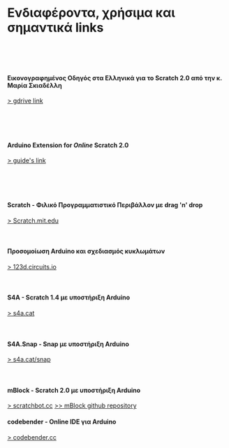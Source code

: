 # Ενδιαφέροντα, χρήσιμα και σημαντικά links

<br><br><br>
#### Εικονογραφημένος Οδηγός στα Ελληνικά για το Scratch 2.0 από την κ. Μαρία Σκιαδέλλη
[> gdrive link](https://drive.google.com/folderview?id=0B9FdWe5F-kMnWWR5RmhPRF9zbnM&usp=sharing)

<br><br><br>
#### Arduino Extension for *Online* Scratch 2.0
[> guide's link](http://khanning.github.io/scratch-arduino-extension/)

<br><br><br>
#### Scratch - Φιλικό Προγραμματιστικό Περιβάλλον με drag 'n' drop
[> Scratch.mit.edu](https://scratch.mit.edu/)
<br><br><br>
#### Προσομοίωση Arduino και σχεδιασμός κυκλωμάτων
[> 123d.circuits.io](http://123d.circuits.io/)
<br><br><br>
#### S4A - Scratch 1.4 με υποστήριξη Arduino
[> s4a.cat](http://s4a.cat/)
<br><br><br>
#### S4A.Snap - Snap με υποστήριξη Arduino
[> s4a.cat/snap](http://s4a.cat/snap/)
<br><br><br>
#### mBlock - Scratch 2.0 με υποστήριξη Arduino
[> scratchbot.cc](http://www.scratchbot.cc/)
[ >> mBlock github repository](https://github.com/Makeblock-official/mBlock/)
#### codebender - Online IDE για Arduino
[> codebender.cc](https://codebender.cc/)